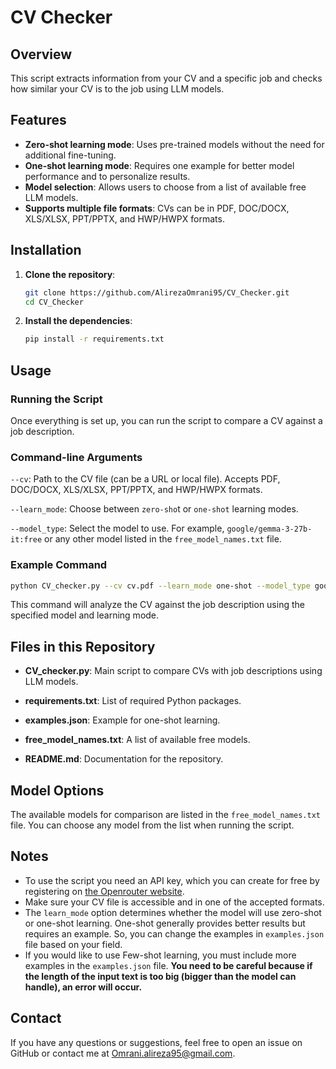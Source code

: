 # CV Checker

## Overview

This script extracts information from your CV and a specific job and checks how similar your CV is to the job using LLM models.

## Features

- **Zero-shot learning mode**: Uses pre-trained models without the need for additional fine-tuning.
- **One-shot learning mode**: Requires one example for better model performance and to personalize results.
- **Model selection**: Allows users to choose from a list of available free LLM models.
- **Supports multiple file formats**: CVs can be in PDF, DOC/DOCX, XLS/XLSX, PPT/PPTX, and HWP/HWPX formats.

## Installation
1. **Clone the repository**:
   ```bash
   git clone https://github.com/AlirezaOmrani95/CV_Checker.git
   cd CV_Checker
   ```

3. **Install the dependencies**:
   ```bash
   pip install -r requirements.txt
   ```

## Usage
### Running the Script
Once everything is set up, you can run the script to compare a CV against a job description.

### Command-line Arguments
`--cv`: Path to the CV file (can be a URL or local file). Accepts PDF, DOC/DOCX, XLS/XLSX, PPT/PPTX, and HWP/HWPX formats.

`--learn_mode`: Choose between `zero-sho`t or `one-shot` learning modes.

`--model_type`: Select the model to use. For example, `google/gemma-3-27b-it:free` or any other model listed in the `free_model_names.txt` file.

### Example Command
```bash
python CV_checker.py --cv cv.pdf --learn_mode one-shot --model_type google/gemma-3-27b-it:free
```
This command will analyze the CV against the job description using the specified model and learning mode.

## Files in this Repository

- **CV_checker.py**: Main script to compare CVs with job descriptions using LLM models.

- **requirements.txt**: List of required Python packages.

- **examples.json**: Example for one-shot learning.

- **free_model_names.txt**: A list of available free models.

- **README.md**: Documentation for the repository.

## Model Options
The available models for comparison are listed in the `free_model_names.txt` file. You can choose any model from the list when running the script.

## Notes
- To use the script you need an API key, which you can create for free by registering on [the Openrouter website](www.openrouter.ai).
- Make sure your CV file is accessible and in one of the accepted formats.
- The `learn_mode` option determines whether the model will use zero-shot or one-shot learning. One-shot generally provides better results but requires an example. So, you can change the examples in `examples.json` file based on your field.
- If you would like to use Few-shot learning, you must include more examples in the `examples.json` file. **You need to be careful because if the length of the input text is too big (bigger than the model can handle), an error will occur.**

## Contact
If you have any questions or suggestions, feel free to open an issue on GitHub or contact me at Omrani.alireza95@gmail.com.
